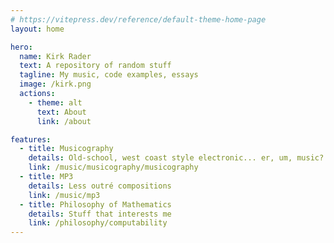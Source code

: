 ```yaml
---
# https://vitepress.dev/reference/default-theme-home-page
layout: home

hero:
  name: Kirk Rader
  text: A repository of random stuff
  tagline: My music, code examples, essays
  image: /kirk.png
  actions:
    - theme: alt
      text: About
      link: /about

features:
  - title: Musicography
    details: Old-school, west coast style electronic... er, um, music?
    link: /music/musicography/musicography
  - title: MP3
    details: Less outré compositions
    link: /music/mp3
  - title: Philosophy of Mathematics
    details: Stuff that interests me
    link: /philosophy/computability
---
```

